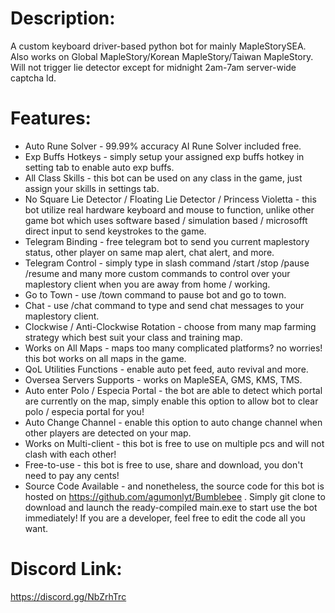 # Description: 
A custom keyboard driver-based python bot for mainly MapleStorySEA. 
Also works on Global MapleStory/Korean MapleStory/Taiwan MapleStory. 
Will not trigger lie detector except for midnight 2am-7am server-wide captcha ld. 

# Features:
- Auto Rune Solver - 99.99% accuracy AI Rune Solver included free. 
- Exp Buffs Hotkeys - simply setup your assigned exp buffs hotkey in setting tab to enable auto exp buffs. 
- All Class Skills - this bot can be used on any class in the game, just assign your skills in settings tab. 
- No Square Lie Detector / Floating Lie Detector / Princess Violetta - this bot utilize real hardware keyboard and mouse to function, unlike other game bot which uses 
software based / simulation based / microsofft direct input to send keystrokes to the game. 
- Telegram Binding - free telegram bot to send you current maplestory status, other player on same map alert, chat alert, and more. 
- Telegram Control - simply type in slash command /start /stop /pause /resume and many more custom commands to control over your maplestory client when you are away from home / working.
- Go to Town - use /town command to pause bot and go to town. 
- Chat - use /chat command to type and send chat messages to your maplestory client. 
- Clockwise / Anti-Clockwise Rotation - choose from many map farming strategy which best suit your class and training map. 
- Works on All Maps - maps too many complicated platforms? no worries! this bot works on all maps in the game. 
- QoL Utilities Functions - enable auto pet feed, auto revival and more. 
- Oversea Servers Supports - works on MapleSEA, GMS, KMS, TMS. 
- Auto enter Polo / Especia Portal - the bot are able to detect which portal are currently on the map, simply enable this option to allow bot to clear polo / especia  portal for you!
- Auto Change Channel - enable this option to auto change channel when other players are detected on your map. 
- Works on Multi-client - this bot is free to use on multiple pcs and will not clash with each other!
- Free-to-use - this bot is free to use, share and download, you don't need to pay any cents!
- Source Code Available - and nonetheless, the source code for this bot is hosted on https://github.com/agumonlyt/Bumblebee . 
Simply git clone to download and launch the ready-compiled main.exe to start use the bot immediately! If you are a developer, feel free to edit the code all you want. 

# Discord Link: 
https://discord.gg/NbZrhTrc
